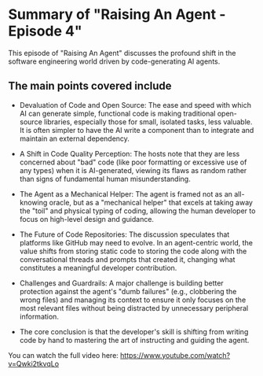 # Summary of "Raising An Agent - Episode 4"

This episode of "Raising An Agent" discusses the profound shift in the software engineering world driven by code-generating AI agents.

## The main points covered include

- Devaluation of Code and Open Source: The ease and speed with which AI can generate simple, functional code is making traditional open-source libraries, especially those for small, isolated tasks, less valuable. It is often simpler to have the AI write a component than to integrate and maintain an external dependency.

- A Shift in Code Quality Perception: The hosts note that they are less concerned about "bad" code (like poor formatting or excessive use of any types) when it is AI-generated, viewing its flaws as random rather than signs of fundamental human misunderstanding.

- The Agent as a Mechanical Helper: The agent is framed not as an all-knowing oracle, but as a "mechanical helper" that excels at taking away the "toil" and physical typing of coding, allowing the human developer to focus on high-level design and guidance.

- The Future of Code Repositories: The discussion speculates that platforms like GitHub may need to evolve. In an agent-centric world, the value shifts from storing static code to storing the code along with the conversational threads and prompts that created it, changing what constitutes a meaningful developer contribution.

- Challenges and Guardrails: A major challenge is building better protection against the agent's "dumb failures" (e.g., clobbering the wrong files) and managing its context to ensure it only focuses on the most relevant files without being distracted by unnecessary peripheral information.

- The core conclusion is that the developer's skill is shifting from writing code by hand to mastering the art of instructing and guiding the agent.

You can watch the full video here: <https://www.youtube.com/watch?v=Qwki2tkvqLo>
